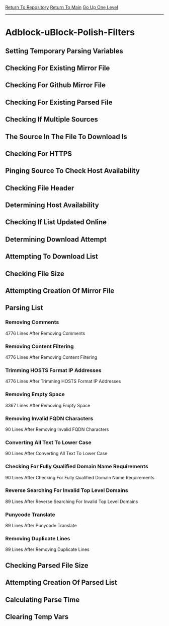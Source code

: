 [Return To Repository](https://github.com/bast69/piholeparser/)
[Return To Main](https://github.com/bast69/piholeparser/blob/master/RecentRunLogs/Mainlog.md)
[Go Up One Level](https://github.com/bast69/piholeparser/blob/master/RecentRunLogs/TopLevelScripts/30-Processing-External-Blacklists.md)
____________________________________
# Adblock-uBlock-Polish-Filters
## Setting Temporary Parsing Variables
## Checking For Existing Mirror File
## Checking For Github Mirror File
## Checking For Existing Parsed File
## Checking If Multiple Sources
## The Source In The File To Download Is
## Checking For HTTPS
## Pinging Source To Check Host Availability
## Checking File Header
## Determining Host Availability
## Checking If List Updated Online
## Determining Download Attempt
## Attempting To Download List
## Checking File Size
## Attempting Creation Of Mirror File
## Parsing List
### Removing Comments
4776 Lines After Removing Comments
### Removing Content Filtering
4776 Lines After Removing Content Filtering
### Trimming HOSTS Format IP Addresses
4776 Lines After Trimming HOSTS Format IP Addresses
### Removing Empty Space
3367 Lines After Removing Empty Space
### Removing Invalid FQDN Characters
90 Lines After Removing Invalid FQDN Characters
### Converting All Text To Lower Case
90 Lines After Converting All Text To Lower Case
### Checking For Fully Qualified Domain Name Requirements
90 Lines After Checking For Fully Qualified Domain Name Requirements
### Reverse Searching For Invalid Top Level Domains
89 Lines After Reverse Searching For Invalid Top Level Domains
### Punycode Translate
89 Lines After Punycode Translate
### Removing Duplicate Lines
89 Lines After Removing Duplicate Lines
## Checking Parsed File Size
## Attempting Creation Of Parsed List
## Calculating Parse Time
## Clearing Temp Vars
